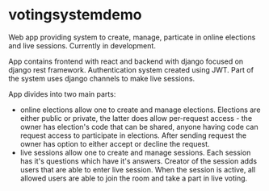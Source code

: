 # votingsystemdemo
Web app providing system to create, manage, particate in online elections and live sessions. Currently in development.

App contains frontend with react and backend with django focused on django rest framework. Authentication system created using JWT. Part of the system uses django channels to make live sessions.

App divides into two main parts:
- online elections allow one to create and manage elections. Elections are either public or private, the latter does allow per-request access - the owner has election's code that can be shared, anyone having code can request access to participate in elections. After sending request the owner has option to either accept or decline the request.
- live sessions allow one to create and manage sessions. Each session has it's questions which have it's answers. Creator of the session adds users that are able to enter live session. When the session is active, all allowed users are able to join the room and take a part in live voting.

